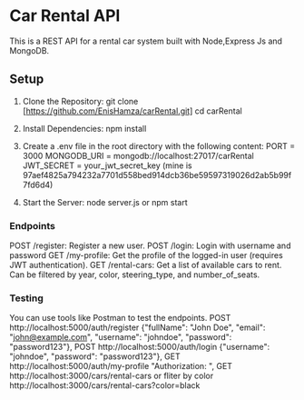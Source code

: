 # Car Rental API

This is a REST API for a rental car system built with Node,Express Js and MongoDB.

## Setup

1. Clone the Repository:
   git clone [https://github.com/EnisHamza/carRental.git]
   cd carRental

2. Install Dependencies:
   npm install

3. Create a .env file in the root directory with the following content:
   PORT = 3000
   MONGODB_URI = mongodb://localhost:27017/carRental
   JWT_SECRET = your_jwt_secret_key (mine is 97aef4825a794232a7701d558bed914dcb36be59597319026d2ab5b99f7fd6d4)

5. Start the Server:
   node server.js or npm start

### Endpoints
POST /register: Register a new user.
POST /login: Login with username and password
GET /my-profile: Get the profile of the logged-in user (requires JWT authentication).
GET /rental-cars: Get a list of available cars to rent. Can be filtered by year, color, steering_type, and number_of_seats.

### Testing
You can use tools like Postman to test the endpoints.
POST http://localhost:5000/auth/register  {"fullName": "John Doe", "email": "john@example.com", "username": "johndoe", "password": "password123"},
POST http://localhost:5000/auth/login  {"username": "johndoe", "password": "password123"},
GET http://localhost:5000/auth/my-profile  "Authorization: <jwt-token>",
GET http://localhost:3000/cars/rental-cars or fliter by color http://localhost:3000/cars/rental-cars?color=black
